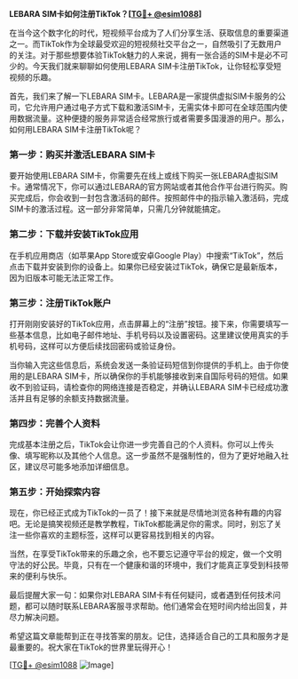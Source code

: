 **LEBARA SIM卡如何注册TikTok？[[TG💪+ @esim1088](https://t.me/s/esim1088)]**

在当今这个数字化的时代，短视频平台成为了人们分享生活、获取信息的重要渠道之一。而TikTok作为全球最受欢迎的短视频社交平台之一，自然吸引了无数用户的关注。对于那些想要体验TikTok魅力的人来说，拥有一张合适的SIM卡是必不可少的。今天我们就来聊聊如何使用LEBARA SIM卡注册TikTok，让你轻松享受短视频的乐趣。

首先，我们来了解一下LEBARA SIM卡。LEBARA是一家提供虚拟SIM卡服务的公司，它允许用户通过电子方式下载和激活SIM卡，无需实体卡即可在全球范围内使用数据流量。这种便捷的服务非常适合经常旅行或者需要多国漫游的用户。那么，如何用LEBARA SIM卡注册TikTok呢？

### 第一步：购买并激活LEBARA SIM卡

要开始使用LEBARA SIM卡，你需要先在线上或线下购买一张LEBARA虚拟SIM卡。通常情况下，你可以通过LEBARA的官方网站或者其他合作平台进行购买。购买完成后，你会收到一封包含激活码的邮件。按照邮件中的指示输入激活码，完成SIM卡的激活过程。这一部分非常简单，只需几分钟就能搞定。

### 第二步：下载并安装TikTok应用

在手机应用商店（如苹果App Store或安卓Google Play）中搜索“TikTok”，然后点击下载并安装到你的设备上。如果你已经安装过TikTok，确保它是最新版本，因为旧版本可能无法正常工作。

### 第三步：注册TikTok账户

打开刚刚安装好的TikTok应用，点击屏幕上的“注册”按钮。接下来，你需要填写一些基本信息，比如电子邮件地址、手机号码以及设置密码。这里建议使用真实的手机号码，这样可以方便后续找回密码或验证身份。

当你输入完这些信息后，系统会发送一条验证码短信到你提供的手机上。由于你使用的是LEBARA SIM卡，所以确保你的手机能够接收到来自国际号码的短信。如果收不到验证码，请检查你的网络连接是否稳定，并确认LEBARA SIM卡已经成功激活并且有足够的余额支持数据流量。

### 第四步：完善个人资料

完成基本注册之后，TikTok会让你进一步完善自己的个人资料。你可以上传头像、填写昵称以及其他个人信息。这一步虽然不是强制性的，但为了更好地融入社区，建议尽可能多地添加详细信息。

### 第五步：开始探索内容

现在，你已经正式成为TikTok的一员了！接下来就是尽情地浏览各种有趣的内容吧。无论是搞笑视频还是教学教程，TikTok都能满足你的需求。同时，别忘了关注一些你喜欢的主题标签，这样可以更容易找到相关的内容。

当然，在享受TikTok带来的乐趣之余，也不要忘记遵守平台的规定，做一个文明守法的好公民。毕竟，只有在一个健康和谐的环境中，我们才能真正享受到科技带来的便利与快乐。

最后提醒大家一句：如果你对LEBARA SIM卡有任何疑问，或者遇到任何技术问题，都可以随时联系LEBARA客服寻求帮助。他们通常会在短时间内给出回复，并尽力解决问题。

希望这篇文章能帮到正在寻找答案的朋友。记住，选择适合自己的工具和服务才是最重要的。祝大家在TikTok的世界里玩得开心！

[[TG💪+ @esim1088](https://t.me/s/esim1088) ![Image](https://i.postimg.cc/4NQfJmqS/Snipaste-2025-05-13-00-14-12.png)]